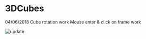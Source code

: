 # 3DCubes

04/06/2018
Cube rotation work
Mouse enter & click on frame work


![update](https://www.zupimages.net/up/18/23/xqmz.png)
